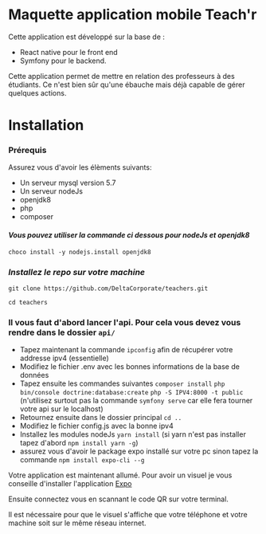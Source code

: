 # Maquette application mobile Teach'r
Cette application est développé sur la base de :
- React native pour le front end
- Symfony pour le backend.

Cette application permet de mettre en relation des professeurs à des étudiants. Ce n'est bien sûr qu'une ébauche mais déjà capable de gérer quelques actions.

# Installation

### Prérequis
Assurez vous d'avoir les élèments suivants:
- Un serveur mysql version 5.7
- Un serveur nodeJs
- openjdk8
- php
- composer
#### _Vous pouvez utiliser la commande ci dessous pour nodeJs et openjdk8_

``choco install -y nodejs.install openjdk8``

### _Installez le repo sur votre machine_
``git clone https://github.com/DeltaCorporate/teachers.git``

``cd teachers``

### Il vous faut d'abord lancer l'api. Pour cela vous devez vous rendre dans le dossier `api/`

- Tapez maintenant la commande ``ipconfig`` afin de récupérer votre addresse ipv4 (essentielle)
- Modifiez le fichier .env avec les bonnes informations de la base de données
- Tapez ensuite les commandes suivantes 
``composer install``
``php bin/console doctrine:database:create``
``php -S IPV4:8000 -t public`` (n'utilisez surtout pas la commande `symfony serve` car elle fera tourner votre api sur le localhost)
- Retournez ensuite dans le dossier principal
``cd ..``
- Modifiez le fichier config.js avec la bonne ipv4
- Installez les modules nodeJs
```yarn install``` (si yarn n'est pas installer tapez d'abord ``npm install yarn -g``)
- assurez vous d'avoir le package expo installé sur votre pc sinon tapez la commande
``npm install expo-cli --g``

Votre application est maintenant allumé.
Pour avoir un visuel je vous conseille d'installer l'application [Expo](https://play.google.com/store/apps/details?id=host.exp.exponent&referrer=www)

Ensuite connectez vous en scannant le code QR sur votre terminal.

Il est nécessaire pour que le visuel s'affiche que votre téléphone et votre machine soit sur le même réseau internet.